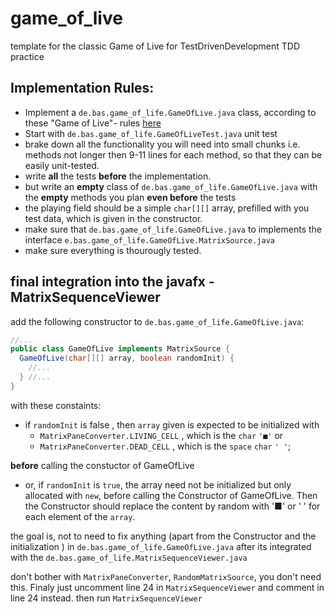 # game_of_live
template for the classic Game of Live  for TestDrivenDevelopment TDD practice

## Implementation Rules:
- Implement a `de.bas.game_of_life.GameOfLive.java` class, according to these "Game of Live"- rules [here](https://github.com/garora/TDD-Katas/blob/main/KatasReadme.md)
- Start with `de.bas.game_of_life.GameOfLiveTest.java` unit test
- brake down all the functionality you will need into small chunks i.e. methods not longer then 9-11 lines for each method, so that they can be easily unit-tested.
- write **all** the tests **before** the implementation. 
- but write an **empty** class of `de.bas.game_of_life.GameOfLive.java` with  the **empty** methods you plan **even before** the tests
- the playing field should be a simple `char[][]` array, prefilled with you test data, which is given in the constructor.
- make sure that `de.bas.game_of_life.GameOfLive.java` to implements the interface `e.bas.game_of_life.GameOfLive.MatrixSource.java`
- make sure everything is thourougly tested.

## final integration into the javafx - MatrixSequenceViewer
add the following constructor to `de.bas.game_of_life.GameOfLive.java`:
```java
//...
public class GameOfLive implements MatrixSource {
  GameOfLive(char[][] array, boolean randomInit) {
    //...
  } //...
} 
```
with these constaints:
- if `randomInit` is false , then `array` given is expected to  be initialized with  
  - `MatrixPaneConverter.LIVING_CELL` , which is the `char` `'■'` or
  - `MatrixPaneConverter.DEAD_CELL` , which is the `space` `char` `' '`;

**before** calling the constuctor of GameOfLive
- or, if `randomInit` is `true`, the array need not be initialized but only allocated with `new`, before calling the Constructor of GameOfLive. Then the Constructor should replace the content by random with '■' or ' ' for each element of the `array`.

the goal is, not to need to fix anything (apart from the Constructor and the initialization ) in `de.bas.game_of_life.GameOfLive.java` after its integrated with the
`de.bas.game_of_life.MatrixSequenceViewer.java`

don't bother with `MatrixPaneConverter`, `RandomMatrixSource`, you don't need this.
Finaly just uncomment line 24 in `MatrixSequenceViewer` and comment in line 24 instead.
then run `MatrixSequenceViewer`


